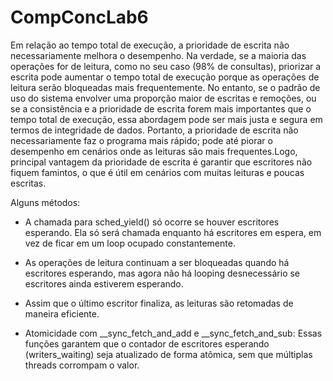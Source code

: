 # CompConcLab6

Em relação ao tempo total de execução, a prioridade de escrita não necessariamente melhora o desempenho. Na verdade, se a maioria das operações for de leitura, como no seu caso (98% de consultas), priorizar a escrita pode aumentar o tempo total de execução porque as operações de leitura serão bloqueadas mais frequentemente.
No entanto, se o padrão de uso do sistema envolver uma proporção maior de escritas e remoções, ou se a consistência e a prioridade de escrita forem mais importantes que o tempo total de execução, essa abordagem pode ser mais justa e segura em termos de integridade de dados. Portanto, a prioridade de escrita não necessariamente faz o programa mais rápido; pode até piorar o desempenho em cenários onde as leituras são mais frequentes.Logo, principal vantagem da prioridade de escrita é garantir que escritores não fiquem famintos, o que é útil em cenários com muitas leituras e poucas escritas.

Alguns métodos:

* A chamada para sched_yield() só ocorre se houver escritores esperando. Ela só será chamada enquanto há escritores em espera, em vez de ficar em um loop ocupado constantemente.

* As operações de leitura continuam a ser bloqueadas quando há escritores esperando, mas agora não há looping desnecessário se escritores ainda estiverem esperando.
  
* Assim que o último escritor finaliza, as leituras são retomadas de maneira eficiente.

* Atomicidade com __sync_fetch_and_add e __sync_fetch_and_sub: Essas funções garantem que o contador de escritores esperando (writers_waiting) seja atualizado de forma atômica, sem que múltiplas threads corrompam o valor.
